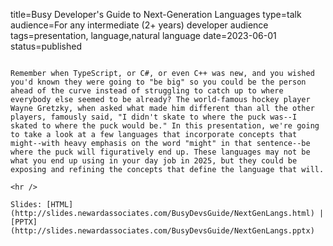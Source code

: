 title=Busy Developer's Guide to Next-Generation Languages
type=talk
audience=For any intermediate (2+ years) developer audience
tags=presentation, language,natural language
date=2023-06-01
status=published
~~~~~~

Remember when TypeScript, or C#, or even C++ was new, and you wished you'd known they were going to "be big" so you could be the person ahead of the curve instead of struggling to catch up to where everybody else seemed to be already? The world-famous hockey player Wayne Gretzky, when asked what made him different than all the other players, famously said, "I didn't skate to where the puck was--I skated to where the puck would be." In this presentation, we're going to take a look at a few languages that incorporate concepts that might--with heavy emphasis on the word "might" in that sentence--be where the puck will figuratively end up. These languages may not be what you end up using in your day job in 2025, but they could be exposing and refining the concepts that define the language that will.
    
<hr />

Slides: [HTML](http://slides.newardassociates.com/BusyDevsGuide/NextGenLangs.html) | [PPTX](http://slides.newardassociates.com/BusyDevsGuide/NextGenLangs.pptx)
